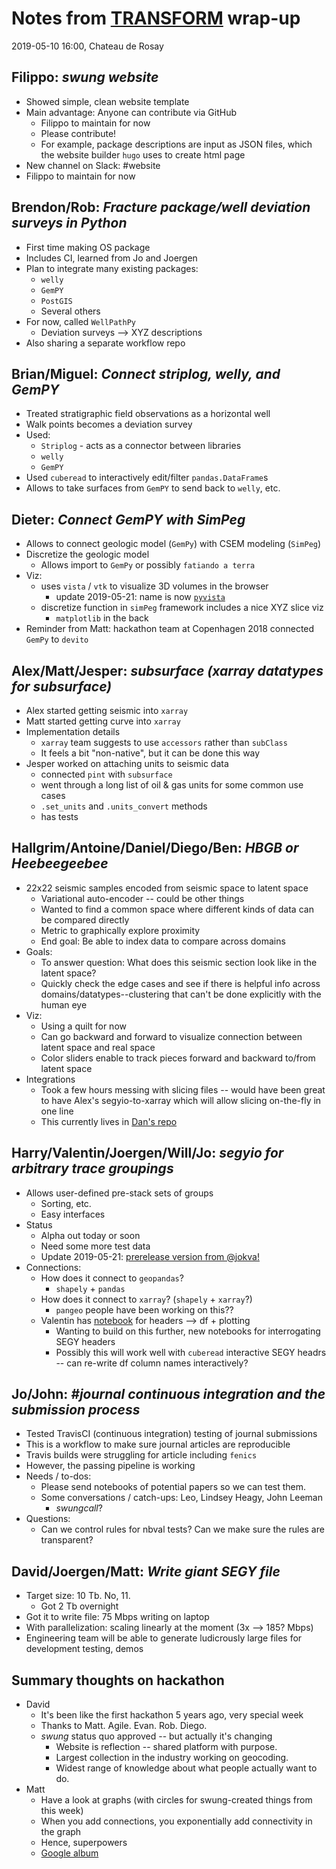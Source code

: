 # Notes from [TRANSFORM](https://agilescientific.com/transform) wrap-up

2019-05-10 16:00, Chateau de Rosay

## Filippo: *swung website*

+ Showed simple, clean website template
+ Main advantage: Anyone can contribute via GitHub
  + Filippo to maintain for now
  + Please contribute!
  + For example, package descriptions are input as JSON files, which the website builder `hugo` uses to create html page
+ New channel on Slack: #website
+ Filippo to maintain for now

## Brendon/Rob: *Fracture package/well deviation surveys in Python*

+ First time making OS package
+ Includes CI, learned from Jo and Joergen
+ Plan to integrate many existing packages:
  + `welly`
  + `GemPY`
  + `PostGIS`
  + Several others
+ For now, called `WellPathPy`
  + Deviation surveys --> XYZ descriptions
+ Also sharing a separate workflow repo

## Brian/Miguel: *Connect striplog, welly, and GemPY*

+ Treated stratigraphic field observations as a horizontal well
+ Walk points becomes a deviation survey
+ Used:
  + `Striplog` - acts as a connector between libraries
  + `welly`
  + `GemPY`
+ Used `cuberead` to interactively edit/filter `pandas.DataFrame`s
+ Allows to take surfaces from `GemPY` to send back to `welly`, etc.

## Dieter: *Connect GemPY with SimPeg*

+ Allows to connect geologic model (`GemPy`) with CSEM modeling (`SimPeg`)
+ Discretize the geologic model
  + Allows import to `GemPy` or possibly `fatiando a terra`
+ Viz:
  + uses `vista` / `vtk` to visualize 3D volumes in the browser
    + update 2019-05-21: name is now [`pyvista`](https://github.com/pyvista/pyvista)
  + discretize function in `simPeg` framework includes a nice XYZ slice viz
    + `matplotlib` in the back
+ Reminder from Matt: hackathon team at Copenhagen 2018 connected `GemPy` to `devito`

## Alex/Matt/Jesper: *subsurface (xarray datatypes for subsurface)*

+ Alex started getting seismic into `xarray`
+ Matt started getting curve into `xarray`
+ Implementation details
  + `xarray` team suggests to use `accessors` rather than `subClass`
  + It feels a bit "non-native", but it can be done this way
+ Jesper worked on attaching units to seismic data
  + connected `pint` with `subsurface`
  + went through a long list of oil & gas units for some common use cases
  + `.set_units` and `.units_convert` methods
  + has tests

## Hallgrim/Antoine/Daniel/Diego/Ben: *HBGB or Heebeegeebee*

+ 22x22 seismic samples encoded from seismic space to latent space
  + Variational auto-encoder -- could be other things
  + Wanted to find a common space where different kinds of data can be compared directly
  + Metric to graphically explore proximity
  + End goal: Be able to index data to compare across domains
+ Goals:
  + To answer question: What does this seismic section look like in the latent space?
  + Quickly check the edge cases and see if there is helpful info across domains/datatypes--clustering that can't be done explicitly with the human eye
+ Viz:
  + Using a quilt for now
  + Can go backward and forward to visualize connection between latent space and real space
  + Color sliders enable to track pieces forward and backward to/from latent space
+ Integrations
  + Took a few hours messing with slicing files -- would have been great to have Alex's segyio-to-xarray which will allow slicing on-the-fly in one line
  + This currently lives in [Dan's repo](https://github.com/esadan/HBGBES)

## Harry/Valentin/Joergen/Will/Jo: *segyio for arbitrary trace groupings*

+ Allows user-defined pre-stack sets of groups
  + Sorting, etc.
  + Easy interfaces
+ Status
  + Alpha out today or soon
  + Need some more test data
  + Update 2019-05-21: [prerelease version from @jokva!](https://pypi.org/project/segyio/1.9.0a1/)
+ Connections:
  + How does it connect to `geopandas`?
    + `shapely` + `pandas`
  + How does it connect to `xarray`? (`shapely` + `xarray`?)
    + `pangeo` people have been working on this??
  + Valentin has [notebook](https://github.com/equinor/segyio-notebooks/tree/master/notebooks/basic) for headers --> df + plotting
    + Wanting to build on this further, new notebooks for interrogating SEGY headers
    + Possibly this will work well with `cuberead` interactive SEGY headrs -- can re-write df column names interactively?

## Jo/John: *#journal continuous integration and the submission process*

+ Tested TravisCI (continuous integration) testing of journal submissions
+ This is a workflow to make sure journal articles are reproducible
+ Travis builds were struggling for article including `fenics`
+ However, the passing pipeline is working
+ Needs / to-dos:
  + Please send notebooks of potential papers so we can test them.
  + Some conversations / catch-ups: Leo, Lindsey Heagy, John Leeman
    + *swungcall*?
+ Questions:
  + Can we control rules for nbval tests? Can we make sure the rules are transparent?

## David/Joergen/Matt: *Write giant SEGY file*

+ Target size: 10 Tb. No, 11.
  + Got 2 Tb overnight
+ Got it to write file: 75 Mbps writing on laptop
+ With parallelization: scaling linearly at the moment (3x --> 185? Mbps)
+ Engineering team will be able to generate ludicrously large files for development testing, demos

## Summary thoughts on hackathon

+ David
  + It's been like the first hackathon 5 years ago, very special week
  + Thanks to Matt. Agile. Evan. Rob. Diego.
  + *swung* status quo approved -- but actually it's changing
    + Website is reflection -- shared platform with purpose.
    + Largest collection in the industry working on geocoding.
    + Widest range of knowledge about what people actually want to do.
+ Matt
  + Have a look at graphs (with circles for swung-created things from this week)
  + When you add connections, you exponentially add connectivity in the graph
  + Hence, superpowers
  + [Google album](https://photos.app.goo.gl/edSj5uigCHP1Qcy59)
